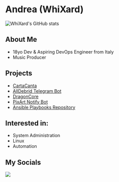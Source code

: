 # Andrea (WhiXard)
![WhiXard's GitHub stats](https://github-readme-stats.vercel.app/api?username=Bildcraft1&show_icons=true&theme=merko)
<br>

## About Me
- 18yo Dev & Aspiring DevOps Engineer from Italy
- Music Producer

## Projects
- [CartaCanta](https://github.com/Carta-Canta/Website)
- [AllDebrid Telegram Bot](https://github.com/Bildcraft1/alldebridBot)
- [DragonCore](https://github.com/Bildcraft1/DragonCore)
- [PixArt Notify Bot](https://github.com/Bildcraft1/pixarprinting_notify)
- [Ansible Playbooks Repository](https://github.com/Bildcraft1/ansible-playbooks)

## Interested in:
- System Administration
- Linux
- Automation

## My Socials
[![](https://img.shields.io/badge/-Telegram-informational?style=for-the-badge&logo=telegram&logoColor=white&color=0088cc)](https://t.me/WhiXard)
